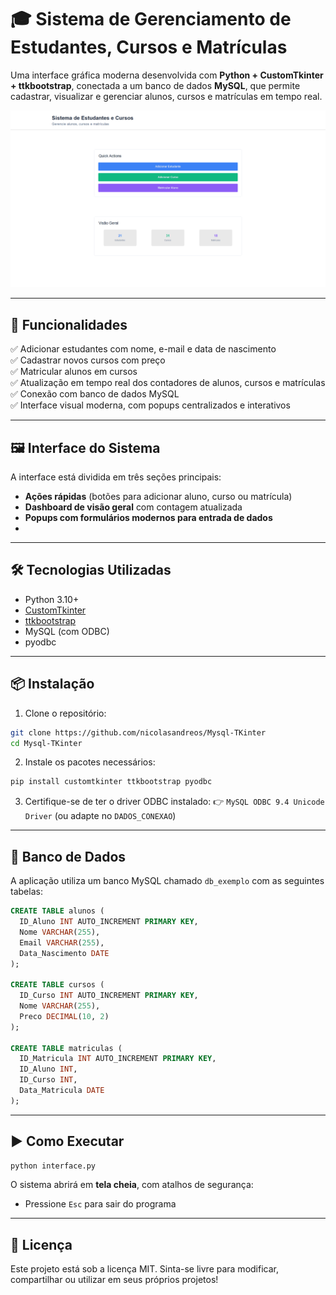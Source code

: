 # 🎓 Sistema de Gerenciamento de Estudantes, Cursos e Matrículas

Uma interface gráfica moderna desenvolvida com **Python + CustomTkinter + ttkbootstrap**, conectada a um banco de dados **MySQL**, que permite cadastrar, visualizar e gerenciar alunos, cursos e matrículas em tempo real.

![Imagem do sistema](./IntegracaoPythonBD/fotos/projeto.png)

---

## 🚀 Funcionalidades

✅ Adicionar estudantes com nome, e-mail e data de nascimento  
✅ Cadastrar novos cursos com preço  
✅ Matricular alunos em cursos  
✅ Atualização em tempo real dos contadores de alunos, cursos e matrículas  
✅ Conexão com banco de dados MySQL  
✅ Interface visual moderna, com popups centralizados e interativos  

---

## 🖼️ Interface do Sistema

A interface está dividida em três seções principais:

- **Ações rápidas** (botões para adicionar aluno, curso ou matrícula)
- **Dashboard de visão geral** com contagem atualizada
- **Popups com formulários modernos para entrada de dados**
- 

---

## 🛠️ Tecnologias Utilizadas

- Python 3.10+
- [CustomTkinter](https://github.com/TomSchimansky/CustomTkinter)
- [ttkbootstrap](https://github.com/israel-dryer/ttkbootstrap)
- MySQL (com ODBC)
- pyodbc

---

## 📦 Instalação

1. Clone o repositório:

```bash
git clone https://github.com/nicolasandreos/Mysql-TKinter
cd Mysql-TKinter
````

2. Instale os pacotes necessários:

```bash
pip install customtkinter ttkbootstrap pyodbc
```

3. Certifique-se de ter o driver ODBC instalado:
   👉 `MySQL ODBC 9.4 Unicode Driver` (ou adapte no `DADOS_CONEXAO`)

---

## 🔌 Banco de Dados

A aplicação utiliza um banco MySQL chamado `db_exemplo` com as seguintes tabelas:

```sql
CREATE TABLE alunos (
  ID_Aluno INT AUTO_INCREMENT PRIMARY KEY,
  Nome VARCHAR(255),
  Email VARCHAR(255),
  Data_Nascimento DATE
);

CREATE TABLE cursos (
  ID_Curso INT AUTO_INCREMENT PRIMARY KEY,
  Nome VARCHAR(255),
  Preco DECIMAL(10, 2)
);

CREATE TABLE matriculas (
  ID_Matricula INT AUTO_INCREMENT PRIMARY KEY,
  ID_Aluno INT,
  ID_Curso INT,
  Data_Matricula DATE
);
```

---

## ▶️ Como Executar

```bash
python interface.py
```

O sistema abrirá em **tela cheia**, com atalhos de segurança:

* Pressione `Esc` para sair do programa

---

## 📄 Licença

Este projeto está sob a licença MIT.
Sinta-se livre para modificar, compartilhar ou utilizar em seus próprios projetos!

